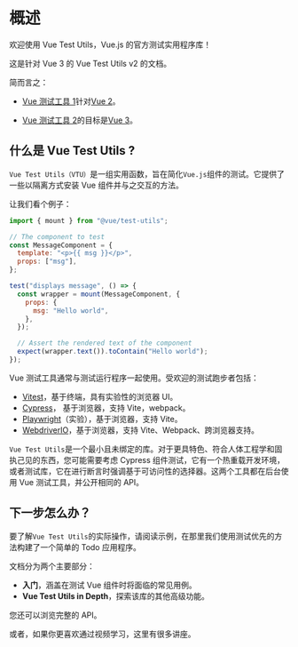 # 概述

欢迎使用 Vue Test Utils，Vue.js 的官方测试实用程序库！

这是针对 Vue 3 的 Vue Test Utils v2 的文档。

简而言之：

- [Vue 测试工具 1](https://github.com/vuejs/vue-test-utils/)针对[Vue 2](https://github.com/vuejs/vue/)。

- [Vue 测试工具 2](https://github.com/vuejs/test-utils/)的目标是[Vue 3](https://github.com/vuejs/core/)。

## 什么是 Vue Test Utils ?

`Vue Test Utils（VTU）`是一组实用函数，旨在简化`Vue.js`组件的测试。它提供了一些以隔离方式安装 Vue 组件并与之交互的方法。

让我们看个例子：

```js
import { mount } from "@vue/test-utils";

// The component to test
const MessageComponent = {
  template: "<p>{{ msg }}</p>",
  props: ["msg"],
};

test("displays message", () => {
  const wrapper = mount(MessageComponent, {
    props: {
      msg: "Hello world",
    },
  });

  // Assert the rendered text of the component
  expect(wrapper.text()).toContain("Hello world");
});
```

Vue 测试工具通常与测试运行程序一起使用。受欢迎的测试跑步者包括：

- [Vitest](https://vitest.dev/)，基于终端，具有实验性的浏览器 UI。
- [Cypress](https://www.cypress.io/)， 基于浏览器，支持 Vite，webpack。
- [Playwright](https://playwright.dev/docs/test-components)（实验），基于浏览器，支持 Vite。
- [WebdriverIO](https://webdriver.io/docs/component-testing/vue/)，基于浏览器，支持 Vite、Webpack、跨浏览器支持。

`Vue Test Utils`是一个最小且未绑定的库。对于更具特色、符合人体工程学和固执己见的东西，您可能需要考虑 Cypress 组件测试，它有一个热重载开发环境，或者测试库，它在进行断言时强调基于可访问性的选择器。这两个工具都在后台使用 Vue 测试工具，并公开相同的 API。

## 下一步怎么办？

要了解`Vue Test Utils`的实际操作，请阅读示例，在那里我们使用测试优先的方法构建了一个简单的 Todo 应用程序。

文档分为两个主要部分：

- **入门**，涵盖在测试 Vue 组件时将面临的常见用例。
- **Vue Test Utils in Depth**，探索该库的其他高级功能。

您还可以浏览完整的 API。

或者，如果你更喜欢通过视频学习，这里有很多讲座。
